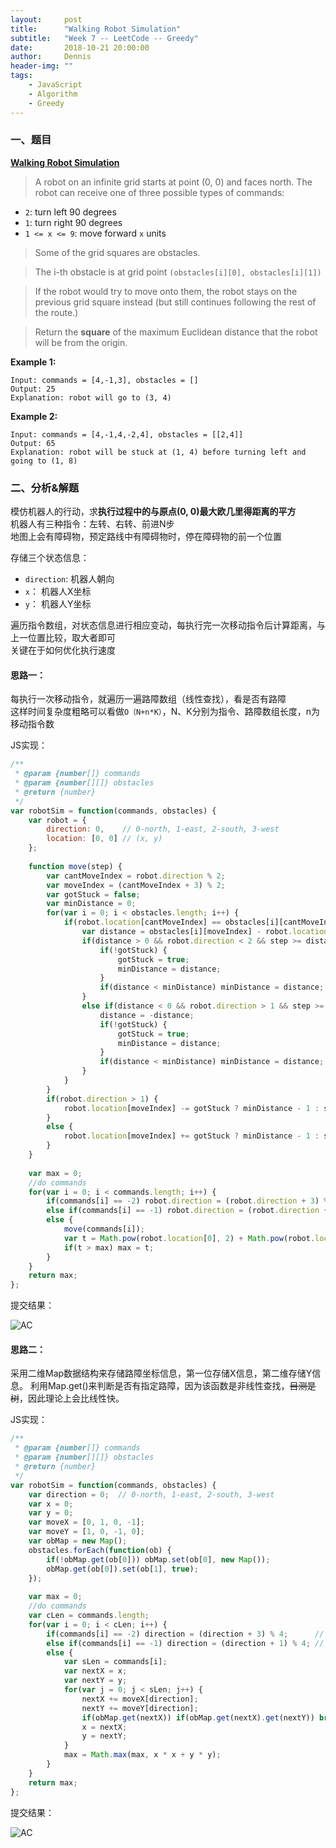 ```yaml
---
layout:     post
title:      "Walking Robot Simulation"
subtitle:   "Week 7 -- LeetCode -- Greedy"
date:       2018-10-21 20:00:00
author:     Dennis
header-img: ""
tags:
    - JavaScript
    - Algorithm
    - Greedy
---
```


### 一、题目

[**Walking Robot Simulation**](https://leetcode.com/problems/walking-robot-simulation/description/)

> A robot on an infinite grid starts at point (0, 0) and faces north.  The robot can receive one of three possible types of commands:

- `2`: turn left 90 degrees
- `1`: turn right 90 degrees
- `1 <= x <= 9`: move forward `x` units

> Some of the grid squares are obstacles. 

> The i-th obstacle is at grid point `(obstacles[i][0], obstacles[i][1])`

> If the robot would try to move onto them, the robot stays on the previous grid square instead (but still continues following the rest of the route.)

> Return the **square** of the maximum Euclidean distance that the robot will be from the origin.

**Example 1:**
```
Input: commands = [4,-1,3], obstacles = []
Output: 25
Explanation: robot will go to (3, 4)
```

**Example 2:**
```
Input: commands = [4,-1,4,-2,4], obstacles = [[2,4]]
Output: 65
Explanation: robot will be stuck at (1, 4) before turning left and going to (1, 8)
```

### 二、分析&解题

模仿机器人的行动，求**执行过程中的与原点(0, 0)最大欧几里得距离的平方**  
机器人有三种指令：左转、右转、前进N步  
地图上会有障碍物，预定路线中有障碍物时，停在障碍物的前一个位置

存储三个状态信息：
- `direction`: 机器人朝向
- `x`： 机器人X坐标
- `y`： 机器人Y坐标

遍历指令数组，对状态信息进行相应变动，每执行完一次移动指令后计算距离，与上一位置比较，取大者即可  
关键在于如何优化执行速度

#### 思路一：

每执行一次移动指令，就遍历一遍路障数组（线性查找），看是否有路障  
这样时间复杂度粗略可以看做`O（N+n*K）`，N、K分别为指令、路障数组长度，n为移动指令数

JS实现：

``` javascript
/**
 * @param {number[]} commands
 * @param {number[][]} obstacles
 * @return {number}
 */
var robotSim = function(commands, obstacles) {
    var robot = {
        direction: 0,    // 0-north, 1-east, 2-south, 3-west
        location: [0, 0] // (x, y)
    };
    
    function move(step) {
        var cantMoveIndex = robot.direction % 2;
        var moveIndex = (cantMoveIndex + 3) % 2;
        var gotStuck = false;
        var minDistance = 0;
        for(var i = 0; i < obstacles.length; i++) {
            if(robot.location[cantMoveIndex] == obstacles[i][cantMoveIndex]) {
                var distance = obstacles[i][moveIndex] - robot.location[moveIndex];
                if(distance > 0 && robot.direction < 2 && step >= distance) {      // north or east
                    if(!gotStuck) {
                        gotStuck = true;
                        minDistance = distance;
                    }
                    if(distance < minDistance) minDistance = distance;
                }
                else if(distance < 0 && robot.direction > 1 && step >= -distance) { // south or west
                    distance = -distance;
                    if(!gotStuck) {
                        gotStuck = true;
                        minDistance = distance;
                    }
                    if(distance < minDistance) minDistance = distance;
                }
            }
        }
        if(robot.direction > 1) {
            robot.location[moveIndex] -= gotStuck ? minDistance - 1 : step;
        }
        else {
            robot.location[moveIndex] += gotStuck ? minDistance - 1 : step;
        }
    }
    
    var max = 0;
    //do commands
    for(var i = 0; i < commands.length; i++) {
        if(commands[i] == -2) robot.direction = (robot.direction + 3) % 4;      // turn left
        else if(commands[i] == -1) robot.direction = (robot.direction + 5) % 4; // turn right
        else {
            move(commands[i]);
            var t = Math.pow(robot.location[0], 2) + Math.pow(robot.location[1], 2);
            if(t > max) max = t;
        }
    }
    return max;
};
```

提交结果：

![AC](/img/in-post/Algorithm/WalkingRobotSimulation/JSAC-1.png)

#### 思路二：

采用二维Map数据结构来存储路障坐标信息，第一位存储X信息，第二维存储Y信息。
利用Map.get()来判断是否有指定路障，因为该函数是非线性查找，~~目测是树~~，因此理论上会比线性快。


JS实现：

``` javascript
/**
 * @param {number[]} commands
 * @param {number[][]} obstacles
 * @return {number}
 */
var robotSim = function(commands, obstacles) {
    var direction = 0;  // 0-north, 1-east, 2-south, 3-west
    var x = 0;
    var y = 0;
    var moveX = [0, 1, 0, -1];
    var moveY = [1, 0, -1, 0];
    var obMap = new Map();
    obstacles.forEach(function(ob) {
        if(!obMap.get(ob[0])) obMap.set(ob[0], new Map());
        obMap.get(ob[0]).set(ob[1], true);
    });
    
    var max = 0;
    //do commands
    var cLen = commands.length;
    for(var i = 0; i < cLen; i++) {
        if(commands[i] == -2) direction = (direction + 3) % 4;      // turn left
        else if(commands[i] == -1) direction = (direction + 1) % 4; // turn right
        else {
            var sLen = commands[i];
            var nextX = x;
            var nextY = y;
            for(var j = 0; j < sLen; j++) {
                nextX += moveX[direction];
                nextY += moveY[direction];
                if(obMap.get(nextX)) if(obMap.get(nextX).get(nextY)) break;
                x = nextX;
                y = nextY;
            }
            max = Math.max(max, x * x + y * y);
        }
    }
    return max;
};
```

提交结果：

![AC](/img/in-post/Algorithm/WalkingRobotSimulation/JSAC-2.png)
